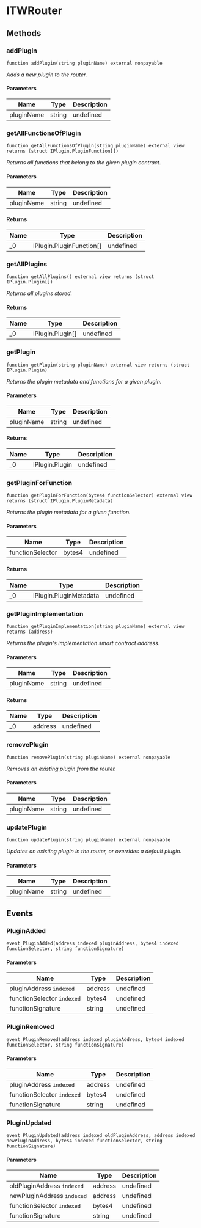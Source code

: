 # ITWRouter









## Methods

### addPlugin

```solidity
function addPlugin(string pluginName) external nonpayable
```



*Adds a new plugin to the router.*

#### Parameters

| Name | Type | Description |
|---|---|---|
| pluginName | string | undefined |

### getAllFunctionsOfPlugin

```solidity
function getAllFunctionsOfPlugin(string pluginName) external view returns (struct IPlugin.PluginFunction[])
```



*Returns all functions that belong to the given plugin contract.*

#### Parameters

| Name | Type | Description |
|---|---|---|
| pluginName | string | undefined |

#### Returns

| Name | Type | Description |
|---|---|---|
| _0 | IPlugin.PluginFunction[] | undefined |

### getAllPlugins

```solidity
function getAllPlugins() external view returns (struct IPlugin.Plugin[])
```



*Returns all plugins stored.*


#### Returns

| Name | Type | Description |
|---|---|---|
| _0 | IPlugin.Plugin[] | undefined |

### getPlugin

```solidity
function getPlugin(string pluginName) external view returns (struct IPlugin.Plugin)
```



*Returns the plugin metadata and functions for a given plugin.*

#### Parameters

| Name | Type | Description |
|---|---|---|
| pluginName | string | undefined |

#### Returns

| Name | Type | Description |
|---|---|---|
| _0 | IPlugin.Plugin | undefined |

### getPluginForFunction

```solidity
function getPluginForFunction(bytes4 functionSelector) external view returns (struct IPlugin.PluginMetadata)
```



*Returns the plugin metadata for a given function.*

#### Parameters

| Name | Type | Description |
|---|---|---|
| functionSelector | bytes4 | undefined |

#### Returns

| Name | Type | Description |
|---|---|---|
| _0 | IPlugin.PluginMetadata | undefined |

### getPluginImplementation

```solidity
function getPluginImplementation(string pluginName) external view returns (address)
```



*Returns the plugin&#39;s implementation smart contract address.*

#### Parameters

| Name | Type | Description |
|---|---|---|
| pluginName | string | undefined |

#### Returns

| Name | Type | Description |
|---|---|---|
| _0 | address | undefined |

### removePlugin

```solidity
function removePlugin(string pluginName) external nonpayable
```



*Removes an existing plugin from the router.*

#### Parameters

| Name | Type | Description |
|---|---|---|
| pluginName | string | undefined |

### updatePlugin

```solidity
function updatePlugin(string pluginName) external nonpayable
```



*Updates an existing plugin in the router, or overrides a default plugin.*

#### Parameters

| Name | Type | Description |
|---|---|---|
| pluginName | string | undefined |



## Events

### PluginAdded

```solidity
event PluginAdded(address indexed pluginAddress, bytes4 indexed functionSelector, string functionSignature)
```





#### Parameters

| Name | Type | Description |
|---|---|---|
| pluginAddress `indexed` | address | undefined |
| functionSelector `indexed` | bytes4 | undefined |
| functionSignature  | string | undefined |

### PluginRemoved

```solidity
event PluginRemoved(address indexed pluginAddress, bytes4 indexed functionSelector, string functionSignature)
```





#### Parameters

| Name | Type | Description |
|---|---|---|
| pluginAddress `indexed` | address | undefined |
| functionSelector `indexed` | bytes4 | undefined |
| functionSignature  | string | undefined |

### PluginUpdated

```solidity
event PluginUpdated(address indexed oldPluginAddress, address indexed newPluginAddress, bytes4 indexed functionSelector, string functionSignature)
```





#### Parameters

| Name | Type | Description |
|---|---|---|
| oldPluginAddress `indexed` | address | undefined |
| newPluginAddress `indexed` | address | undefined |
| functionSelector `indexed` | bytes4 | undefined |
| functionSignature  | string | undefined |



